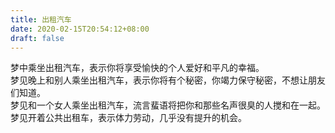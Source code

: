 ```yaml
---
title: 出租汽车
date: 2020-02-15T20:54:12+08:00
draft: false
---
```


梦中乘坐出租汽车，表示你将享受愉快的个人爱好和平凡的幸福。<br>
梦见晚上和别人乘坐出租汽车，表示你将有个秘密，你竭力保守秘密，不想让朋友们知道。<br>
梦见和一个女人乘坐出租汽车，流言蜚语将把你和那些名声很臭的人搅和在一起。<br>
梦见开着公共出租车，表示体力劳动，几乎没有提升的机会。<br>
